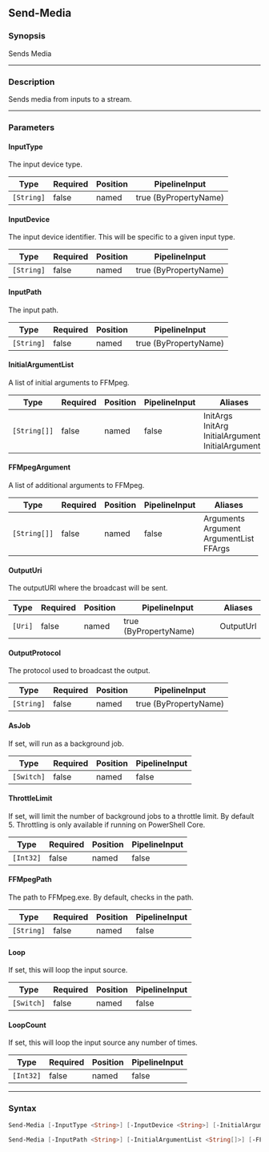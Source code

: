 Send-Media
----------

### Synopsis
Sends Media

---

### Description

Sends media from inputs to a stream.

---

### Parameters
#### **InputType**
The input device type.

|Type      |Required|Position|PipelineInput        |
|----------|--------|--------|---------------------|
|`[String]`|false   |named   |true (ByPropertyName)|

#### **InputDevice**
The input device identifier.  This will be specific to a given input type.

|Type      |Required|Position|PipelineInput        |
|----------|--------|--------|---------------------|
|`[String]`|false   |named   |true (ByPropertyName)|

#### **InputPath**
The input path.

|Type      |Required|Position|PipelineInput        |
|----------|--------|--------|---------------------|
|`[String]`|false   |named   |true (ByPropertyName)|

#### **InitialArgumentList**
A list of initial arguments to FFMpeg.

|Type        |Required|Position|PipelineInput|Aliases                                                      |
|------------|--------|--------|-------------|-------------------------------------------------------------|
|`[String[]]`|false   |named   |false        |InitArgs<br/>InitArg<br/>InitialArguments<br/>InitialArgument|

#### **FFMpegArgument**
A list of additional arguments to FFMpeg.

|Type        |Required|Position|PipelineInput|Aliases                                           |
|------------|--------|--------|-------------|--------------------------------------------------|
|`[String[]]`|false   |named   |false        |Arguments<br/>Argument<br/>ArgumentList<br/>FFArgs|

#### **OutputUri**
The outputURI where the broadcast will be sent.

|Type   |Required|Position|PipelineInput        |Aliases  |
|-------|--------|--------|---------------------|---------|
|`[Uri]`|false   |named   |true (ByPropertyName)|OutputUrl|

#### **OutputProtocol**
The protocol used to broadcast the output.

|Type      |Required|Position|PipelineInput        |
|----------|--------|--------|---------------------|
|`[String]`|false   |named   |true (ByPropertyName)|

#### **AsJob**
If set, will run as a background job.

|Type      |Required|Position|PipelineInput|
|----------|--------|--------|-------------|
|`[Switch]`|false   |named   |false        |

#### **ThrottleLimit**
If set, will limit the number of background jobs to a throttle limit.
By default 5.
Throttling is only available if running on PowerShell Core.

|Type     |Required|Position|PipelineInput|
|---------|--------|--------|-------------|
|`[Int32]`|false   |named   |false        |

#### **FFMpegPath**
The path to FFMpeg.exe.  By default, checks in the path.

|Type      |Required|Position|PipelineInput|
|----------|--------|--------|-------------|
|`[String]`|false   |named   |false        |

#### **Loop**
If set, this will loop the input source.

|Type      |Required|Position|PipelineInput|
|----------|--------|--------|-------------|
|`[Switch]`|false   |named   |false        |

#### **LoopCount**
If set, this will loop the input source any number of times.

|Type     |Required|Position|PipelineInput|
|---------|--------|--------|-------------|
|`[Int32]`|false   |named   |false        |

---

### Syntax
```PowerShell
Send-Media [-InputType <String>] [-InputDevice <String>] [-InitialArgumentList <String[]>] [-FFMpegArgument <String[]>] [-OutputUri <Uri>] [-OutputProtocol <String>] [-AsJob] [-ThrottleLimit <Int32>] [-FFMpegPath <String>] [-Loop] [-LoopCount <Int32>] [<CommonParameters>]
```
```PowerShell
Send-Media [-InputPath <String>] [-InitialArgumentList <String[]>] [-FFMpegArgument <String[]>] [-OutputUri <Uri>] [-OutputProtocol <String>] [-AsJob] [-ThrottleLimit <Int32>] [-FFMpegPath <String>] [-Loop] [-LoopCount <Int32>] [<CommonParameters>]
```
